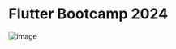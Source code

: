 # Flutter Bootcamp 2024

![image](https://github.com/companyakis/flutter-bootcamp-2024/assets/77589867/816e2d2b-e005-45b6-9c4c-e5fedaee953e)

